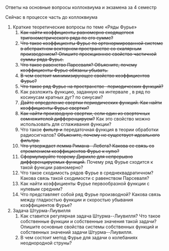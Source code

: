 Ответы на основные вопросы коллоквиума и экзамена за 4 семестр

Сейчас в процессе часть до коллоквиума
1. Краткие теоретические вопросы по теме «Ряды Фурье»
	1. ~~Как найти коэффициенты равномерно сходящегося тригонометрического ряда по его сумме?~~
	2. ~~Что такое коэффициенты Фурье по ортонормированной системе в абстрактном векторном пространстве со скалярным произведением? Опишите проекционное свойство частичной суммы ряда Фурье.~~
	3. ~~Что такое равенство Парсеваля? Объясните, почему коэффициенты Фурье обязаны убывать.~~
	4. ~~В чем состоит минимизирующее свойство коэффициентов Фурье?~~
	5. ~~Что такое ряд Фурье на пространстве -периодических функций?~~
	6. Как разложить функцию, заданную на интервале , в ряд по косинусам кратных дуг? по синусам?
	7. ~~Дайте определение свертки периодических функций. Как найти коэффициенты Фурье свертки?~~
	8. ~~Как найти производную свертки, если один из сверточных сомножителей дифференцируем?~~ Как это свойство можно использовать для сглаживания функции?
	9. Что такое ~~фильтр и~~ передаточная функция в теории обработки радиосигналов? ~~Объясните, почему не существует идеального фильтра.~~
	10. ~~Что утверждает лемма Римана--Лебега? Какова ее связь со стремлением коэффициентов Фурье к нулю?~~
	11. ~~Сформулируйте теорему Дирихле для непрерывно дифференцируемых функций.~~ Почему ряд Фурье сходится к такой функции равномерно?
	12. Что такое сходимость рядов Фурье в среднеквадратичном? Какова связь такой сходимости с равенством Парсеваля?
	13. Как найти коэффициенты Фурье первообразной функции с нулевым средним?
	14. Что представляет собой ряд Фурье производной? Какова связь между гладкостью функции и скоростью убывания коэффициентов Фурье?
2. Задача Штурма-Лиувилля
	1. Как ставится регулярная задача Штурма--Лиувилля? Что такое собственные функции и собственные значения такой задачи? Опишите основные свойства системы собственных функций и собственных значений задачи Штурма--Лиувилля.
	2. В чем состоит метод Фурье для задачи о колебаниях неоднородной струны?
